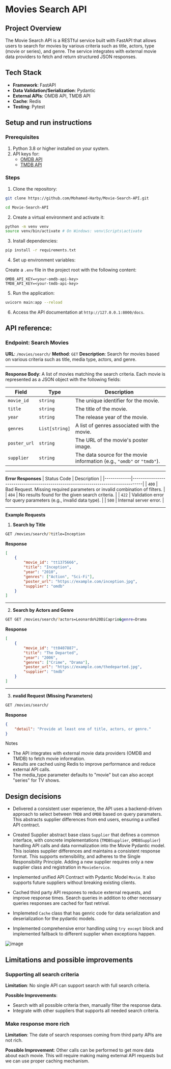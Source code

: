 # Movies Search API


## Project Overview
The Movie Search API is a RESTful service built with FastAPI that allows users to search for movies by various criteria such as title, actors, type (movie or series), and genre. The service integrates with external movie data providers to fetch and return structured JSON responses.


## Tech Stack
- **Framework**: FastAPI
- **Data Validation/Serialization**: Pydantic
- **External APIs**: OMDB API, TMDB API
- **Cache**: Redis
- **Testing**: Pytest

## Setup and run instructions
### Prerequisites

  

1. Python 3.8 or higher installed on your system.
2. API keys for:
    - [OMDB API](https://www.omdbapi.com/apikey.aspx)
    - [TMDB API](https://developer.themoviedb.org/reference/intro/getting-started)

### Steps
1. Clone the repository:

```bash
git clone https://github.com/Mohamed-Harby/Movie-Search-API.git

cd Movie-Search-API
```

2. Create a virtual environment and activate it:

```bash
python -m venv venv
source venv/bin/activate # On Windows: venv\Scripts\activate

```

3. Install dependencies:

```bash
pip install -r requirements.txt
```

  
4. Set up environment variables:

Create a `.env` file in the project root with the following content:

```
OMDB_API_KEY=<your-omdb-api-key>
TMDB_API_KEY=<your-tmdb-api-key>
```

  

5. Run the application:
```bash
uvicorn main:app --reload
```

6. Access the API documentation at `http://127.0.0.1:8000/docs`.


## API reference:
### Endpoint: Search Movies
**URL**: `/movies/search/`
**Method**: `GET`
**Description**: Search for movies based on various criteria such as title, media type, actors, and genre.

---

**Response Body**:
A list of movies matching the search criteria. Each movie is represented as a JSON object with the following fields:

| Field       | Type           | Description                                                                 |
|-------------|----------------|-----------------------------------------------------------------------------|
| `movie_id`  | `string`       | The unique identifier for the movie.                                       |
| `title`     | `string`       | The title of the movie.                                                    |
| `year`      | `string`       | The release year of the movie.                                             |
| `genres`    | `List[string]` | A list of genres associated with the movie.                                |
| `poster_url`| `string`       | The URL of the movie's poster image.                                       |
| `supplier`  | `string`       | The data source for the movie information (e.g., `"omdb"` or `"tmdb"`).   |

---
**Error Responses**
| Status Code | Description                                                                       |
|-------------|-----------------------------------------------------------------------------------|
| `400`       | Bad Request. Missing required parameters or invalid combination of filters.      |
| `404`       | No results found for the given search criteria.                                  |
| `422`       | Validation error for query parameters (e.g., invalid data type).                 |
| `500`       | Internal server error.                                                           |

---
**Example Requests**
1. **Search by Title**

```bash
GET /movies/search/?title=Inception
```
**Response**
```json
[
    {
        "movie_id": "tt1375666",
        "title": "Inception",
        "year": "2010",
        "genres": ["Action", "Sci-Fi"],
        "poster_url": "https://example.com/inception.jpg",
        "supplier": "omdb"
    }
]
```
--- 
2. **Search by Actors and Genre**

```bash
GET GET /movies/search/?actors=Leonardo%20DiCaprio&genre=Drama
```
**Response**
```json
[
    {
        "movie_id": "tt0407887",
        "title": "The Departed",
        "year": "2006",
        "genres": ["Crime", "Drama"],
        "poster_url": "https://example.com/thedeparted.jpg",
        "supplier": "tmdb"
    }
]
```

--- 
3. **nvalid Request (Missing Parameters)**

```bash
GET /movies/search/
```
**Response**
```json
{
    "detail": "Provide at least one of title, actors, or genre."
}
```

Notes
- The API integrates with external movie data providers (OMDB and TMDB) to fetch movie information.
- Results are cached using Redis to improve performance and reduce external API calls.
- The media_type parameter defaults to "movie" but can also accept "series" for TV shows.

## Design decisions
- Delivered a consistent user experience, the API uses a backend-driven approach to select between `TMDB` and `OMDB` based on query paramaters. This abstracts supplier differences from end users, ensuring a unified API contract.



- Created Supplier abstract base class `Supplier` that defines a common interface, with concrete implementations (`TMDBSupplier`, `OMDBSupplier`) handling API calls and data normalization into the Movie Pydantic model. This isolates supplier differences and maintains a consistent response format. This supports extensibility, and adheres to the Single Responsibility Principle.  Adding a new supplier requires only a new supplier class and registration in `MovieService`.

- Implemented unified API Contract with Pydantic Model `Movie`. It also supports future suppliers without breaking existing clients.

- Cached third party API respones to reduce external requests, and improve response times. Search queries in addition to other necessary queries responses are cached for fast retrival.

- Implemeted `Cache` class that has genric code for data serialization and deserialization for the pydantic models.

- Implemented comprehensive error handling using `try except` block and implemented fallback to different supplier when exceptions happen.

![image](https://github.com/user-attachments/assets/19e33d92-3dcc-4ff8-9721-90e3a8fb3060)


## Limitations and possible improvements
### Supporting all search criteria
**Limitation**: No single API can support search with full search criteria.

**Possible Improvements**:
- Search with all possible criteria then, manually filter the response data.
- Integrate with other suppliers that supports all needed search criteria.

### Make response more rich

**Limitation**: The date of search responses coming from third party APIs are not rich.

**Possible Improvement**: Other calls can be performed to get more data about each movie. This will require making maing external API requests but we can use proper caching mechanism.

